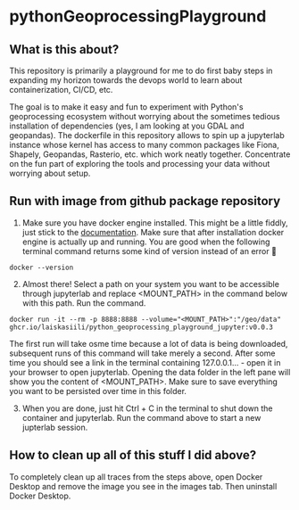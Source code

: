 # pythonGeoprocessingPlayground
## What is this about?
This repository is primarily a playground for me to do first baby steps in expanding my horizon towards the devops world to learn about containerization, CI/CD, etc.

The goal is to make it easy and fun to experiment with Python's geoprocessing ecosystem without worrying about the sometimes tedious installation of dependencies (yes, I am looking at you GDAL and geopandas). The dockerfile in this repository allows to spin up a jupyterlab instance whose kernel has access to many common packages like Fiona, Shapely, Geopandas, Rasterio, etc. which work neatly together. Concentrate on the fun part of exploring the tools and processing your data without worrying about setup.

## Run with image from github package repository

1. Make sure you have docker engine installed. This might be a little fiddly, just stick to the [documentation](https://docs.docker.com/engine/install/). Make sure that after installation docker engine is actually up and running. You are good when the following terminal command returns some kind of version instead of an error :pray:
```console
docker --version
```

2. Almost there! Select a path on your system you want to be accessible through jupyterlab and replace <MOUNT_PATH> in the command below with this path. Run the command.

```console
docker run -it --rm -p 8888:8888 --volume="<MOUNT_PATH>":"/geo/data" ghcr.io/laiskasiili/python_geoprocessing_playground_jupyter:v0.0.3
```

The first run will take osme time because a lot of data is being downloaded, subsequent runs of this command will take merely a second. After some time you should see a link in the terminal containing 127.0.0.1... - open it in your browser to open jupyterlab. Opening the data folder in the left pane will show you the content of <MOUNT_PATH>. Make sure to save everything you want to be persisted over time in this folder.

3. When you are done, just hit Ctrl + C in the terminal to shut down the container and jupyterlab. Run the command above to start a new jupterlab session.

## How to clean up all of this stuff I did above?
To completely clean up all traces from the steps above, open Docker Desktop and remove the image you see in the images tab. Then uninstall Docker Desktop.